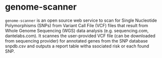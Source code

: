 # genome-scanner

`genome-scanner` is an open source web service to scan for Single Nucleotide Polymorphisms (SNPs) from Variant Call File (VCF) files that result from Whole Genome Sequencing (WGS) data analysis (e.g. sequencing.com, dantelabs.com).
It scannes the user-provided VCF file (can be downloaded from sequencing provider) for annotated genes from the SNP database snpdb.csv and outputs a report table witha ssociated risk or each found SNP.

